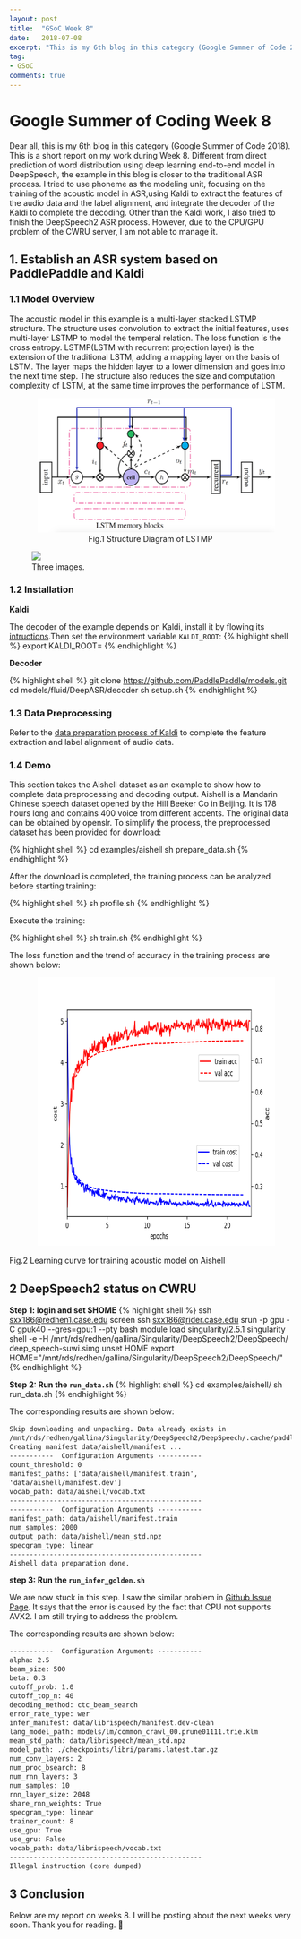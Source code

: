 ```yaml
---
layout: post
title:  "GSoC Week 8"
date:   2018-07-08
excerpt: "This is my 6th blog in this category (Google Summer of Code 2018). This is a short report on my work during Week 8. This week, I tried to use Kaldi to extract the features of the audio data and the label alignment."
tag:
- GSoC
comments: true
---
```


# Google Summer of Coding Week 8

Dear all, this is my 6th blog in this category (Google Summer of Code 2018). This is a short report on my work during Week 8. Different from direct prediction of word distribution using deep learning end-to-end model in DeepSpeech, the example in this blog is closer to the traditional ASR process. I tried to use phoneme as the modeling unit, focusing on the training of the acoustic model in ASR,using Kaldi to extract the features of the audio data and the label alignment, and integrate the decoder of the Kaldi to complete the decoding. Other than the Kaldi work, I also tried to finish the DeepSpeech2 ASR process. However, due to the CPU/GPU problem of the CWRU server, I am not able to manage it.

## 1. Establish an ASR system based on PaddlePaddle and Kaldi

### 1.1 Model Overview

The acoustic model in this example is a multi-layer stacked LSTMP structure. The structure uses convolution to extract the initial features, uses multi-layer LSTMP to model the temperal relation. The loss function is the cross entropy. LSTMP(LSTM with recurrent projection layer) is the extension of the traditional LSTM, adding a mapping layer on the basis of LSTM. The layer maps the hidden layer to a lower dimension and goes into the next time step. The structure also reduces the size and computation complexity of LSTM, at the same time improves the performance of LSTM.

<figure>
<p align="center">
<img src="img/lstmp.png" height=240 width=480 hspace='10'/> <br />
Fig.1 Structure Diagram of LSTMP
</p>
</figure>

<figure>
	<img src="http://placehold.it/600x300.jpg">
	<figcaption>Three images.</figcaption>
</figure>

### 1.2 Installation

**Kaldi**

The decoder of the example depends on Kaldi, install it by flowing its [intructions](https://github.com/kaldi-asr/kaldi).Then set the environment variable `KALDI_ROOT`:
{% highlight shell %}
export KALDI_ROOT=<Installation path of kaldi>
{% endhighlight %}

**Decoder**

{% highlight shell %}
git clone https://github.com/PaddlePaddle/models.git
cd models/fluid/DeepASR/decoder
sh setup.sh
{% endhighlight %}

### 1.3 Data Preprocessing
Refer to the [data preparation process of Kaldi](http://kaldi-asr.org/doc/data_prep.html) to complete the feature extraction and label alignment of audio data.

### 1.4 Demo
This section takes the Aishell dataset as an example to show how to complete data preprocessing and decoding output. Aishell is a Mandarin Chinese speech dataset opened by the Hill Beeker Co in Beijing. It is 178 hours long and contains 400 voice from different accents. The original data can be obtained by openslr. To simplify the process, the preprocessed dataset has been provided for download:

{% highlight shell %}
cd examples/aishell
sh prepare_data.sh
{% endhighlight %}

After the download is completed, the training process can be analyzed before starting training:

{% highlight shell %}
sh profile.sh
{% endhighlight %}

Execute the training:

{% highlight shell %}
sh train.sh
{% endhighlight %}

The loss function and the trend of accuracy in the training process are shown below:

<p align="center">
<figure><img src="img/learning_curve.png" height=480 width=640 hspace='10'/> <br /></figure>
Fig.2 Learning curve for training acoustic model on Aishell
</p>



## 2 DeepSpeech2 status on CWRU
**Step 1: login and set $HOME**
{% highlight shell %}
ssh sxx186@redhen1.case.edu
screen
ssh sxx186@rider.case.edu
srun -p gpu -C gpuk40 --gres=gpu:1 --pty bash
module load singularity/2.5.1
singularity shell -e -H /mnt/rds/redhen/gallina/Singularity/DeepSpeech2/DeepSpeech/ deep_speech-suwi.simg
unset HOME
export HOME="/mnt/rds/redhen/gallina/Singularity/DeepSpeech2/DeepSpeech/"
{% endhighlight %}

**Step 2: Run the `run_data.sh`**
{% highlight shell %}
cd examples/aishell/
sh run_data.sh
{% endhighlight %}

The corresponding results are shown below:
```
Skip downloading and unpacking. Data already exists in /mnt/rds/redhen/gallina/Singularity/DeepSpeech2/DeepSpeech/.cache/paddle/dataset/speech/Aishell.
Creating manifest data/aishell/manifest ...
-----------  Configuration Arguments -----------
count_threshold: 0
manifest_paths: ['data/aishell/manifest.train', 'data/aishell/manifest.dev']
vocab_path: data/aishell/vocab.txt
------------------------------------------------
-----------  Configuration Arguments -----------
manifest_path: data/aishell/manifest.train
num_samples: 2000
output_path: data/aishell/mean_std.npz
specgram_type: linear
------------------------------------------------
Aishell data preparation done.
```
**step 3: Run the `run_infer_golden.sh`**

We are now stuck in this step. I saw the similar problem in [Github Issue Page](https://github.com/PaddlePaddle/DeepSpeech/issues/60). It says that the error is caused by the fact that CPU not supports 
AVX2. I am still trying to address the problem.

The corresponding results are shown below:
```
-----------  Configuration Arguments -----------
alpha: 2.5
beam_size: 500
beta: 0.3
cutoff_prob: 1.0
cutoff_top_n: 40
decoding_method: ctc_beam_search
error_rate_type: wer
infer_manifest: data/librispeech/manifest.dev-clean
lang_model_path: models/lm/common_crawl_00.prune01111.trie.klm
mean_std_path: data/librispeech/mean_std.npz
model_path: ./checkpoints/libri/params.latest.tar.gz
num_conv_layers: 2
num_proc_bsearch: 8
num_rnn_layers: 3
num_samples: 10
rnn_layer_size: 2048
share_rnn_weights: True
specgram_type: linear
trainer_count: 8
use_gpu: True
use_gru: False
vocab_path: data/librispeech/vocab.txt
------------------------------------------------
Illegal instruction (core dumped)
```
## 3 Conclusion
Below are my report on weeks 8. I will be posting about the next weeks very soon. Thank you for reading. 🙂
